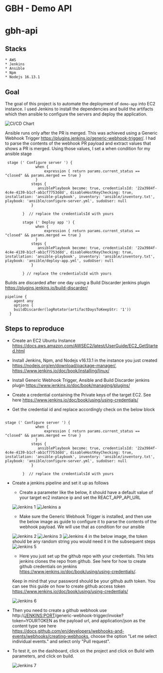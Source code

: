 # GBH - Demo API

# gbh-api

## Stacks 
    * AWS
    * Jenkins
    * Ansible
    * Npm
    * Nodejs 16.13.1


## Goal
The goal of this project is to automate the deployment of `demo-app` into EC2 instance. I used Jenkins to install the dependencies and build the artifacts which then ansible to configure the servers and deploy the application. 

![CI/CD Chart](./images/ci-cd.png?raw=true "ci-cd") 

Ansible runs only after the PR is merged. This was achieved using a Generic Webhook Trigger https://plugins.jenkins.io/generic-webhook-trigger/. I had to parse the contents of the webhook PR payload and extract values that shows a PR is merged. Using those values, I set a when condition for my ansible stage



```
 stage (' Configure server ') {
              when {
                  expression { return params.current_status == "closed" && params.merged == true }
              }
            steps {
               ansiblePlaybook become: true, credentialsId: '22a3984f-4c4e-4139-b1cf-ab1cf7753ddd', disableHostKeyChecking: true, installation: 'ansible-playbook', inventory: 'ansible/inventory.txt', playbook: 'ansible/configure-server.yml', sudoUser: null
            }

        }  // replace the credentialsId with yours

        stage (' Deploy app ') {
              when {
                  expression { return params.current_status == "closed" && params.merged == true }
              }
            steps {
               ansiblePlaybook become: true, credentialsId: '22a3984f-4c4e-4139-b1cf-ab1cf7753ddd', disableHostKeyChecking: true, installation: 'ansible-playbook', inventory: 'ansible/inventory.txt', playbook: 'ansible/deploy-app.yml', sudoUser: null
            }

        } // replace the credentialsId with yours

```

Builds are discarded after one day using a Build Discarder jenkins plugin https://plugins.jenkins.io/build-discarder/

```
pipeline {
    agent any
    options {
    buildDiscarder(logRotator(artifactDaysToKeepStr: '1'))
  }

```

## Steps to reproduce
* Create an EC2 Ubuntu Instance https://docs.aws.amazon.com/AWSEC2/latest/UserGuide/EC2_GetStarted.html

* Install Jenkins, Npm, and Nodejs v16.13.1 in the instance you just created https://nodejs.org/en/download/package-manager/, https://www.jenkins.io/doc/book/installing/linux/

* Install Generic Webhook Trigger, Ansible and Build Discarder jenkins plugin
https://www.jenkins.io/doc/book/managing/plugins/


* Create a credential containing the Private keys of the target EC2. See here 
https://www.jenkins.io/doc/book/using/using-credentials/

* Get the credential id and replace accordingly check on the below block

```

stage (' Configure server ') {
              when {
                  expression { return params.current_status == "closed" && params.merged == true }
              }
            steps {
               ansiblePlaybook become: true, credentialsId: '22a3984f-4c4e-4139-b1cf-ab1cf7753ddd', disableHostKeyChecking: true, installation: 'ansible-playbook', inventory: 'ansible/inventory.txt', playbook: 'ansible/configure-server.yml', sudoUser: null
            }

        }  // replace the credentialsId with yours

```




* Create a jenkins pipeline and set it up as follows

    * Create a parameter like the below, it should have a default value of your target ec2 instance ip and set the REACT_APP_API_URL

    ![Jenkins 1](./images/jen-1.jpg?raw=true "jenkins") 
    ![Jenkins a](./images/app.jpg?raw=true "jenkins") 

    * Make sure the Generic Webhook Trigger is installed, and then use the below image as guide to configure it to parse the contents of the webhook payload. We will use that as condition for our ansible 

    ![Jenkins 2](./images/jen-2.jpeg?raw=true "jenkins") 
    ![Jenkins 3](./images/jen-3.jpeg?raw=true "jenkins") 
    ![Jenkins 4](./images/jen-4.jpeg?raw=true "jenkins") 
    in the below image, the token should be any random string you would need it in the subsequent steps
    ![Jenkins 5](./images/jen-5.jpeg?raw=true "jenkins") 

    * Here you just set up the github repo with your credentials. This lets jenkins clones the repo from github. See here for how to create github credentials on jenkins https://www.jenkins.io/doc/book/using/using-credentials/. 

    Keep in mind that your password should be your github auth token. You can see this guide on how to create github access token https://www.jenkins.io/doc/book/using/using-credentials/

    ![Jenkins 6](./images/jen-6.jpeg?raw=true "jenkins") 

* Then you need to create a github webhook use http://<JENKINS:PORT>/generic-webhook-trigger/invoke?token=YOURTOKEN as the payload url, and application/json as the content type see here https://docs.github.com/en/developers/webhooks-and-events/webhooks/creating-webhooks, choose the option "Let me select individual events." and select only "Pull request".

* To test it, on the dashboard, click on the project and click on Build with parameters, and click on build.

    ![Jenkins 7](./images/jen-7.jpeg?raw=true "jenkins") 
